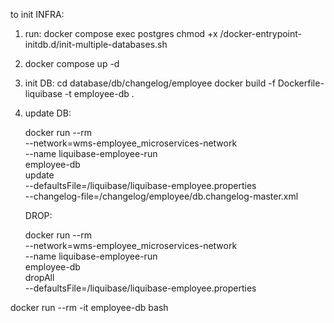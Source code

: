 to init INFRA:

1. run:
   docker compose exec postgres chmod +x /docker-entrypoint-initdb.d/init-multiple-databases.sh
2. docker compose up -d
3. init DB:
   cd database/db/changelog/employee
   docker build -f Dockerfile-liquibase -t employee-db .
4. update DB:

   docker run --rm \
   --network=wms-employee_microservices-network \
   --name liquibase-employee-run \
   employee-db \
   update \
   --defaultsFile=/liquibase/liquibase-employee.properties \
   --changelog-file=/changelog/employee/db.changelog-master.xml

   DROP:

   docker run --rm \
   --network=wms-employee_microservices-network \
   --name liquibase-employee-run \
   employee-db \
   dropAll \
   --defaultsFile=/liquibase/liquibase-employee.properties

docker run --rm -it employee-db bash 

